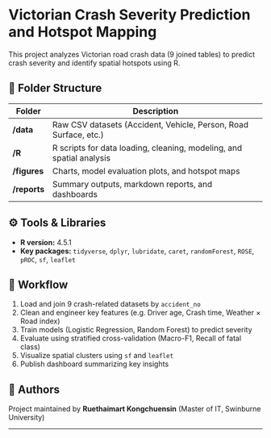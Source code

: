 # Victorian Crash Severity Prediction and Hotspot Mapping

This project analyzes Victorian road crash data (9 joined tables) to predict crash severity and identify spatial hotspots using R.

## 📁 Folder Structure
| Folder | Description |
|--------|--------------|
| **/data** | Raw CSV datasets (Accident, Vehicle, Person, Road Surface, etc.) |
| **/R** | R scripts for data loading, cleaning, modeling, and spatial analysis |
| **/figures** | Charts, model evaluation plots, and hotspot maps |
| **/reports** | Summary outputs, markdown reports, and dashboards |

## ⚙️ Tools & Libraries
- **R version:** 4.5.1  
- **Key packages:** `tidyverse`, `dplyr`, `lubridate`, `caret`, `randomForest`, `ROSE`, `pROC`, `sf`, `leaflet`

## 🧭 Workflow
1. Load and join 9 crash-related datasets by `accident_no`
2. Clean and engineer key features (e.g. Driver age, Crash time, Weather × Road index)
3. Train models (Logistic Regression, Random Forest) to predict severity
4. Evaluate using stratified cross-validation (Macro-F1, Recall of fatal class)
5. Visualize spatial clusters using `sf` and `leaflet`
6. Publish dashboard summarizing key insights

## 🧩 Authors
Project maintained by **Ruethaimart Kongchuensin** (Master of IT, Swinburne University)

---


